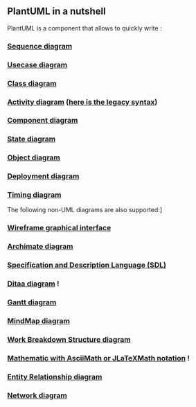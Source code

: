 ## PlantUML in a nutshell
PlantUML is a component that allows to quickly write :

### [Sequence diagram](puml_Sequence.md)
### [Usecase diagram](puml_Usecase.md)
### [Class diagram](puml_Class.md)
### [Activity diagram](puml_Activity_beta.md) ([here is the legacy syntax](puml_Activity.md))
### [Component diagram](puml_Component.md)
### [State diagram](puml_State.md)
### [Object diagram](puml_Object.md)
### [Deployment diagram ](puml_Deployment.md)
### [Timing diagram ](puml_Timing.md)

The following non-UML diagrams are also supported:]

### [Wireframe graphical interface](puml_Salt.md)
### [Archimate diagram](puml_Archimate.md)
### [Specification and Description Language (SDL)](puml_Activity_beta.md)
### [Ditaa diagram](puml_Ditaa.md) !
### [Gantt diagram ](puml_Gantt.md) 
### [MindMap diagram ](puml_MindMap.md) 
### [Work Breakdown Structure diagram ](puml_WBS.md)
### [Mathematic with AsciiMath or JLaTeXMath notation](puml_Maths.md) !
### [Entity Relationship diagram](puml_ER.md)
### [Network diagram](puml_nwdiag.md)